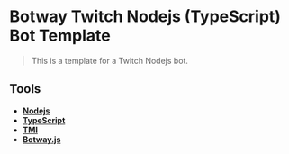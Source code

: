 # Botway Twitch Nodejs (TypeScript) Bot Template

> This is a template for a Twitch Nodejs bot.

## Tools

- [**Nodejs**](https://nodejs.org)
- [**TypeScript**](https://typescriptlang.org)
- [**TMI**](https://tmijs.com)
- [**Botway.js**](https://npm.im/botway.js)
